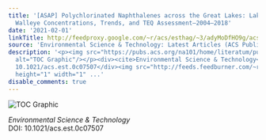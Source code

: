 ```yaml
---
title: '[ASAP] Polychlorinated Naphthalenes across the Great Lakes: Lake Trout and
  Walleye Concentrations, Trends, and TEQ Assessment—2004–2018'
date: '2021-02-01'
linkTitle: http://feedproxy.google.com/~r/acs/esthag/~3/adyMoDfHO9g/acs.est.0c07507
source: 'Environmental Science & Technology: Latest Articles (ACS Publications)'
description: '<p><img src="https://pubs.acs.org/na101/home/literatum/publisher/achs/journals/content/esthag/0/esthag.ahead-of-print/acs.est.0c07507/20210201/images/medium/es0c07507_0007.gif"
  alt="TOC Graphic"/></p><div><cite>Environmental Science & Technology</cite></div><div>DOI:
  10.1021/acs.est.0c07507</div><img src="http://feeds.feedburner.com/~r/acs/esthag/~4/adyMoDfHO9g"
  height="1" width="1" ...'
disable_comments: true
---
```

<p><img src="https://pubs.acs.org/na101/home/literatum/publisher/achs/journals/content/esthag/0/esthag.ahead-of-print/acs.est.0c07507/20210201/images/medium/es0c07507_0007.gif" alt="TOC Graphic"/></p><div><cite>Environmental Science & Technology</cite></div><div>DOI: 10.1021/acs.est.0c07507</div><img src="http://feeds.feedburner.com/~r/acs/esthag/~4/adyMoDfHO9g" height="1" width="1" ...